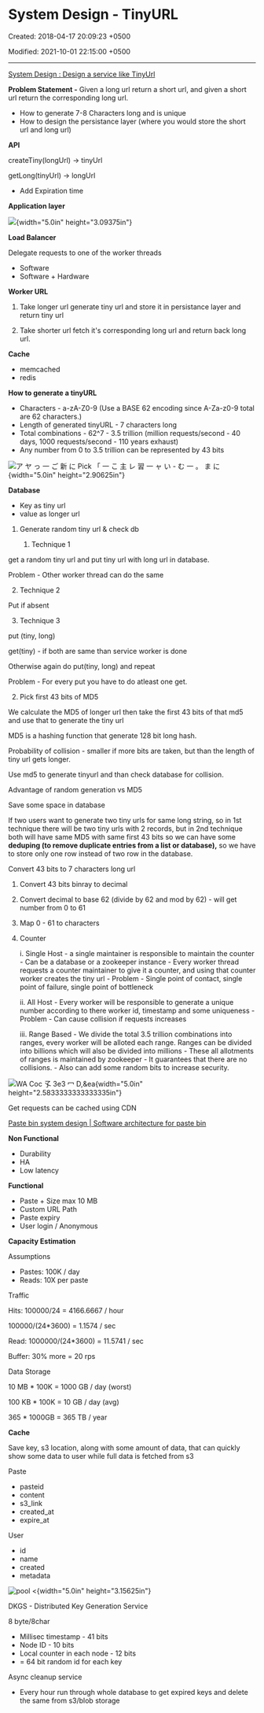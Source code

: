 # System Design - TinyURL

Created: 2018-04-17 20:09:23 +0500

Modified: 2021-10-01 22:15:00 +0500

---

[System Design : Design a service like TinyUrl](https://www.youtube.com/watch?v=fMZMm_0ZhK4)



**Problem Statement -** Given a long url return a short url, and given a short url return the corresponding long url.
-   How to generate 7-8 Characters long and is unique
-   How to design the persistance layer (where you would store the short url and long url)



**API**

createTiny(longUrl) -> tinyUrl

getLong(tinyUrl) -> longUrl
-   Add Expiration time



**Application layer**

![](media/System-Design---TinyURL-image1.png){width="5.0in" height="3.09375in"}



**Load Balancer**

Delegate requests to one of the worker threads
-   Software
-   Software + Hardware



**Worker URL**

1.  Take longer url generate tiny url and store it in persistance layer and return tiny url

2.  Take shorter url fetch it's corresponding long url and return back long url.



**Cache**
-   memcached
-   redis



**How to generate a tinyURL**
-   Characters - a-zA-Z0-9 (Use a BASE 62 encoding since A-Za-z0-9 total are 62 characters.)
-   Length of generated tinyURL - 7 characters long
-   Total combinations - 62^7 - 3.5 trillion (million requests/second - 40 days, 1000 requests/second - 110 years exhaust)
-   Any number from 0 to 3.5 trillion can be represented by 43 bits



![ア ヤ っ 一 ご 新 に Pick 「 一 こ 主 レ 習 一 ャ い - む 一 。 ま に ](media/System-Design---TinyURL-image2.png){width="5.0in" height="2.90625in"}



**Database**
-   Key as tiny url
-   value as longer url



1.  Generate random tiny url & check db

    1.  Technique 1

get a random tiny url and put tiny url with long url in database.

Problem - Other worker thread can do the same

2.  Technique 2

Put if absent

3.  Technique 3

put (tiny, long)

get(tiny) - if both are same than service worker is done

Otherwise again do put(tiny, long) and repeat

Problem - For every put you have to do atleast one get.



2.  Pick first 43 bits of MD5

We calculate the MD5 of longer url then take the first 43 bits of that md5 and use that to generate the tiny url

MD5 is a hashing function that generate 128 bit long hash.

Probability of collision - smaller if more bits are taken, but than the length of tiny url gets longer.



Use md5 to generate tinyurl and than check database for collision.



Advantage of random generation vs MD5

Save some space in database

If two users want to generate two tiny urls for same long string, so in 1st technique there will be two tiny urls with 2 records, but in 2nd technique both will have same MD5 with same first 43 bits so we can have some **deduping (to remove duplicate entries from a list or database),** so we have to store only one row instead of two row in the database.



Convert 43 bits to 7 characters long url

1.  Convert 43 bits binray to decimal

2.  Convert decimal to base 62 (divide by 62 and mod by 62) - will get number from 0 to 61

3.  Map 0 - 61 to characters



3.  Counter

    i.  Single Host
        -   a single maintainer is responsible to maintain the counter
        -   Can be a database or a zookeeper instance
        -   Every worker thread requests a counter maintainer to give it a counter, and using that counter worker creates the tiny url
        -   Problem - Single point of contact, single point of failure, single point of bottleneck

    ii. All Host
        -   Every worker will be responsible to generate a unique number according to there worker id, timestamp and some uniqueness
        -   Problem - Can cause collision if requests increases

    iii. Range Based
         -   We divide the total 3.5 trillion combinations into ranges, every worker will be alloted each range. Ranges can be divided into billions which will also be divided into millions
         -   These all allotments of ranges is maintained by zookeeper
         -   It guarantees that there are no collisions.
         -   Also can add some random bits to increase security.



![WA Coc 孓 3e3 冖 D,&ea ](media/System-Design---TinyURL-image3.png){width="5.0in" height="2.5833333333333335in"}



Get requests can be cached using CDN



[Paste bin system design | Software architecture for paste bin](https://www.youtube.com/watch?v=josjRSBqEBI)

**Non Functional**
-   Durability
-   HA
-   Low latency



**Functional**
-   Paste + Size max 10 MB
-   Custom URL Path
-   Paste expiry
-   User login / Anonymous



**Capacity Estimation**

Assumptions
-   Pastes: 100K / day
-   Reads: 10X per paste



Traffic

Hits: 100000/24 = 4166.6667 / hour

100000/(24*3600) = 1.1574 / sec

Read: 1000000/(24*3600) = 11.5741 / sec

Buffer: 30% more = 20 rps



Data Storage

10 MB * 100K = 1000 GB / day (worst)

100 KB * 100K = 10 GB / day (avg)

365 * 1000GB = 365 TB / year



**Cache**

Save key, s3 location, along with some amount of data, that can quickly show some data to user while full data is fetched from s3



Paste
-   pasteid
-   content
-   s3_link
-   created_at
-   expire_at



User
-   id
-   name
-   created
-   metadata



![pool < ](media/System-Design---TinyURL-image4.png){width="5.0in" height="3.15625in"}



DKGS - Distributed Key Generation Service

8 byte/8char
-   Millisec timestamp - 41 bits
-   Node ID - 10 bits
-   Local counter in each node - 12 bits
-   = 64 bit random id for each key



Async cleanup service
-   Every hour run through whole database to get expired keys and delete the same from s3/blob storage




